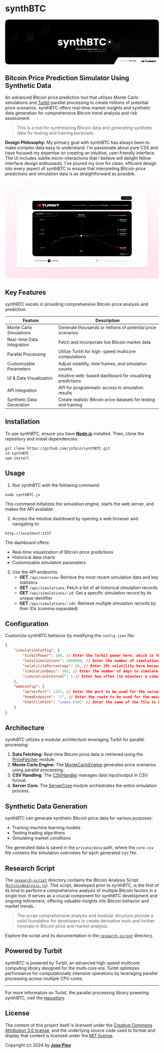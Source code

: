 # synthBTC

![synthBTC](images/gh-cover-synthBTC.png)

## Bitcoin Price Prediction Simulator Using Synthetic Data

An advanced Bitcoin price prediction tool that utilizes Monte Carlo simulations and [Turbit](https://github.com/jofpin/turbit) parallel processing to create millions of potential price scenarios. synthBTC offers real-time market insights and synthetic data generation for comprehensive Bitcoin trend analysis and risk assessment.

> This is a tool for synthesizing Bitcoin data and generating synthetic data for testing and training purposes.

**Design Philosophy:** My primary goal with synthBTC has always been to make complex data easy to understand. I'm passionate about pure CSS and have focused my expertise on creating an intuitive, user-friendly interface. The UI includes subtle micro-interactions that I believe will delight fellow interface design enthusiasts. I've poured my love for clean, efficient design into every aspect of synthBTC to ensure that interpreting Bitcoin price predictions and simulation data is as straightforward as possible.

![synthBTC](images/gh-screenshot-synthBTC.png)

## Key Features

synthBTC excels in providing comprehensive Bitcoin price analysis and prediction:

| Feature | Description |
|---------|-------------|
| Monte Carlo Simulations | Generate thousands or millions of potential price scenarios |
| Real-time Data Integration | Fetch and incorporate live Bitcoin market data |
| Parallel Processing | Utilize Turbit for high-speed multicore computations |
| Customizable Parameters | Adjust volatility, time frames, and simulation counts |
| UI & Data Visualization | Intuitive web-based dashboard for visualizing predictions |
| API Integration | API for programmatic access to simulation results |
| Synthetic Data Generation | Create realistic Bitcoin price datasets for testing and training |

## Installation

To use synthBTC, ensure you have **[Node.js](https://nodejs.org/)** installed. Then, clone the repository and install dependencies:

```shell
git clone https://github.com/jofpin/synthBTC.git
cd synthBTC
npm install
```

## Usage

1. Run synthBTC with the following command:

```shell
node synthBTC.js
```

This command initializes the simulation engine, starts the web server, and makes the API available.

2. Access the intuitive dashboard by opening a web browser and navigating to:

```shell
http://localhost:1337
```

   The dashboard offers:
   - Real-time visualization of Bitcoin price predictions
   - Historical data charts
   - Customizable simulation parameters

3. Use the API endpoints:
   - **GET** `/api/overview`: Retrieve the most recent simulation data and key statistics
   - **GET** `/api/simulations`: Fetch a list of all historical simulation records
   - **GET** `/api/simulations/:id`: Get a specific simulation record by its unique identifier
   - **GET** `/api/simulations/:ids`: Retrieve multiple simulation records by their IDs (comma-separated)

## Configuration

Customize synthBTC behavior by modifying the `config.json` file:

```json
{
    "simulationConfig": {
        "turbitPower": 100, // Enter the Turbit power here, which is the number of cores to be used for simulations
        "totalSimulations": 1000000, // Enter the number of simulations to be performed
        "volatilityPercentage": 20, // Enter 20% volatility here because it's an average volatility percentage obtained from the bitcoinAnalysis.js research file located in the research-script directory. Simulations are based on this argument
        "simulationDays": 365, // Enter the number of days to simulate
        "simulationInterval": 1 // Enter how often (in minutes) a simulation is generated
    },
    "webConfig": {
        "serverPort": 1337, // Enter the port to be used for the server
        "homeEndpoint": "/", // Enter the route to be used for the main page
        "htmlFilePath": "index.html" // Enter the name of the file to be used for the main page
    }
}
```

## Architecture

synthBTC utilizes a modular architecture leveraging Turbit for parallel processing:

1. **Data Fetching:** Real-time Bitcoin price data is retrieved using the [PriceFetcher](modules/priceFetcher.js) module.
2. **Monte Carlo Engine:** The [MonteCarloEngine](modules/monteCarloEngine.js) generates price scenarios using parallel processing.
3. **CSV Handling:** The [CSVHandler](modules/csvHandler.js) manages data input/output in CSV format.
4. **Server Core:** The [ServerCore](modules/serverCore.js) module orchestrates the entire simulation process.

## Synthetic Data Generation

synthBTC can generate synthetic Bitcoin price data for various purposes:

- Training machine learning models
- Testing trading algorithms
- Simulating market conditions

The generated data is saved in the `private/data` path, where the `core.csv` file contains the simulation overviews for each generated csv file.

## Research Script

The [`research-script`](research-script/) directory contains the Bitcoin Analysis Script ([`bitcoinAnalysis.js`](research-script/bitcoinAnalysis.js)). This script, developed prior to synthBTC, is the first of its kind to perform a comprehensive analysis of multiple Bitcoin factors in a single tool. It serves as a crucial component for synthBTC development and ongoing refinement, offering valuable insights into Bitcoin behavior and market trends.

> The script comprehensive analysis and modular structure provide a solid foundation for developers to create derivative tools and further innovate in Bitcoin price and market analysis.

Explore the script and its documentation in the [`research-script`](research-script/) directory.

## Powered by Turbit

synthBTC is powered by Turbit, an advanced high-speed multicore computing library designed for the multi-core era. Turbit optimizes performance for computationally intensive operations by leveraging parallel processing across multiple CPU cores.

---

For more information on Turbit, the parallel processing library powering synthBTC, visit the [repository](https://github.com/jofpin/turbit).

## License

The content of this project itself is licensed under the [Creative Commons Attribution 3.0 license](https://creativecommons.org/licenses/by/3.0/us/deed.en), and the underlying source code used to format and display that content is licensed under the [MIT license](LICENSE).

Copyright (c) 2024 by [**Jose Pino**](https://x.com/jofpin)
